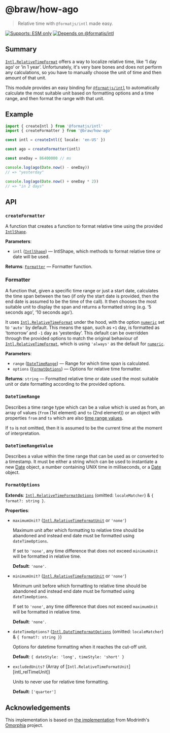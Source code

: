 # **@braw/how-ago**

> Relative time with `@formatjs/intl` made easy.

[![Supports: ESM only](https://img.shields.io/static/v1?label=Format&message=ESM%20only&color=blue&style=flat-square)](https://gist.github.com/sindresorhus/a39789f98801d908bbc7ff3ecc99d99c) [![Depends on @formatjs/intl](https://img.shields.io/static/v1?label=Requires&message=%40formatjs%2Fintl&color=lightgray&style=flat-square)][formatjs_intl]

## **Summary**

[`Intl.RelativeTimeFormat`] offers a way to localize relative time, like ‘1 day ago‘ or ‘in 1 year’. Unfortunately, it's very bare bones and does not perform any calculations, so you have to manually choose the unit of time and then amount of that unit.

This module provides an easy binding for [`@formatjs/intl`][formatjs_intl] to automatically calculate the most suitable unit based on formatting options and a time range, and then format the range with that unit.

[`Intl.RelativeTimeFormat`]: https://developer.mozilla.org/en-US/docs/Web/JavaScript/Reference/Global_Objects/Intl/RelativeTimeFormat

[formatjs_intl]: https://npm.im/@formatjs/intl

## **Example**

```ts
import { createIntl } from '@formatjs/intl'
import { createFormatter } from '@braw/how-ago'

const intl = createIntl({ locale: 'en-US' })

const ago = createFormatter(intl)

const oneDay = 86400000 // ms

console.log(ago(Date.now() - oneDay))
// => "yesterday"

console.log(ago(Date.now() + oneDay * 2))
// => "in 2 days"
```

## **API**

### **`createFormatter`**

A function that creates a function to format relative time using the provided [`IntlShape`][intl_shape].

**Parameters**:

- `intl` ([`IntlShape`][intl_shape]) — IntlShape, which methods to format relative time or date will be used.

**Returns**: [`Formatter`](#formatter) — Formatter function.

[intl_shape]: https://formatjs.io/docs/intl/#intlshape

### **Formatter**

A function that, given a specific time range or just a start date, calculates the time span between the two (if only the start date is provided, then the end date is assumed to be the time of the call). It then chooses the most suitable unit to display the span and returns a formatted string (e.g. ‘5 seconds ago’, ‘10 seconds ago’).

It uses [`Intl.RelativeTimeFormat`] under the hood, with the option [`numeric`] set to `'auto'` by default. This means the span, such as `+1` day, is formatted as ‘tomorrow’ and `-1` day as ‘yesterday’. This default can be overridden through the provided options to match the original behaviour of [`Intl.RelativeTimeFormat`], which is using `'always'` as the default for [`numeric`].

[`numeric`]: https://developer.mozilla.org/en-US/docs/Web/JavaScript/Reference/Global_Objects/Intl/RelativeTimeFormat/RelativeTimeFormat#numeric

**Parameters**:

- `range` ([`DateTimeRange`](#datetimerange)) — Range for which time span is calculated.
- `options` ([`FormatOptions`](#formatoptions)) — Options for relative time formatter.

**Returns**: `string` — Formatted relative time or date used the most suitable unit or date formatting according to the provided options.


### **`DateTimeRange`**

Describes a time range type which can be a value which is used as from, an array of values (`from` (1st element) and `to` (2nd element)) or an object with properties `from` and `to` which are also [time range values](#datetimerangevalue).

If `to` is not omitted, then it is assumed to be the current time at the moment of interpretation.

### **`DateTimeRangeValue`**

Describes a value within the time range that can be used as or converted to a timestamp. It must be either a string which can be used to instantiate a new [Date][date_global] object, a number containing UNIX time in milliseconds, or a [Date][date_global] object.

[date_global]: https://developer.mozilla.org/en-US/docs/Web/JavaScript/Reference/Global_Objects/Date

### `FormatOptions`

**Extends**: [`Intl.RelativeTimeFormatOptions`] (omitted: `localeMatcher`) & `{ format?: string }`.

[`Intl.RelativeTimeFormatOptions`]: https://developer.mozilla.org/en-US/docs/Web/JavaScript/Reference/Global_Objects/Intl/RelativeTimeFormat/RelativeTimeFormat#options

**Properties**:

- `maximumUnit?` ([`Intl.RelativeTimeFormatUnit`] or `'none'`)

  Maximum unit after which formatting to relative time should be abandoned and instead end date must be formatted using `dateTimeOptions`.

  If set to `'none'`, any time difference that does not exceed `minimumUnit` will be formatted in relative time.

  **Default**: `'none'`.

- `minimumUnit?` ([`Intl.RelativeTimeFormatUnit`] or `'none'`)

  Minimum unit before which formatting to relative time should be abandoned and instead end date must be formatted using `dateTimeOptions`.

  If set to `'none'`, any time difference that does not exceed `maximumUnit` will be formatted in relative time.

  **Default**: `'none'`.

- `dateTimeOptions?` ([`Intl.DateTimeFormatOptions`] (omitted: `localeMatcher`) & `{ format?: string }`)

  Options for datetime formatting when it reaches the cut-off unit.

  **Default**: `{ dateStyle: 'long', timeStyle: 'short' }`

- `excludedUnits?` (Array of [`Intl.RelativeTimeFormatUnit`][intl_relTimeUnit])

  Units to never use for relative time formatting.

  **Default**: `['quarter']`

[`Intl.DateTimeFormatOptions`]: https://developer.mozilla.org/en-US/docs/Web/JavaScript/Reference/Global_Objects/Intl/DateTimeFormat/DateTimeFormat#options

[`Intl.RelativeTimeFormatUnit`]: https://developer.mozilla.org/en-US/docs/Web/JavaScript/Reference/Global_Objects/Intl/RelativeTimeFormat/format#unit

## Acknowledgements

This implementation is based on [the implementation][omorphia_impl] from Modrinth's [Omorphia] project.

[Omorphia]: https://github.com/modrinth/omorphia/
[omorphia_impl]: https://github.com/modrinth/omorphia/blob/87251878a582616d65301aa9881b3ac585ace97e/src/utils/ago.ts
